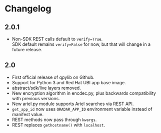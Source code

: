 # Changelog

## 2.0.1
- Non-SDK REST calls default to `verify=True`.  
SDK default remains `verify=False` for now, but that will change in a future release.

## 2.0
- First official release of qpylib on Github.
- Support for Python 3 and Red Hat UBI app base image.
- abstract/sdk/live layers removed.
- New encryption algorithm in encdec.py, plus backwards compatibility with previous versions.
- New ariel.py module supports Ariel searches via REST API.
- `get_app_id` now uses `QRADAR_APP_ID` environment variable instead of manifest value.
- REST methods now pass through `kwargs`.
- REST replaces `gethostname()` with `localhost`.